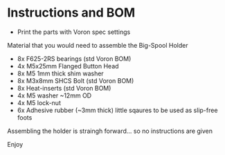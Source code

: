 # Instructions and BOM #

* Print the parts with Voron spec settings

Material that you would need to assemble the Big-Spool Holder

* 8x F625-2RS bearings  (std Voron BOM)  
* 4x M5x25mm Flanged Button Head
* 8x M5 1mm thick shim washer
* 8x M3x8mm SHCS Bolt   (std Voron BOM)
* 8x Heat-inserts       (std Voron BOM)
* 4x M5 washer ~12mm OD
* 4x M5 lock-nut
* 6x Adhesive rubber (~3mm thick) little sqaures to be used as slip-free foots 

Assembling the holder is straingh forward... so no instructions are given

Enjoy
